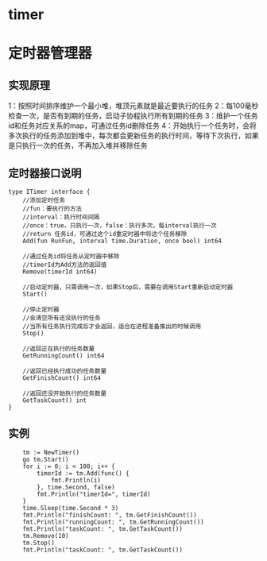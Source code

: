 # timer

# 定时器管理器

## 实现原理
1：按照时间排序维护一个最小堆，堆顶元素就是最近要执行的任务
2：每100毫秒检查一次，是否有到期的任务，启动子协程执行所有到期的任务
3：维护一个任务id和任务对应关系的map，可通过任务id删除任务
4：开始执行一个任务时，会将多次执行的任务添加到堆中，每次都会更新任务的执行时间，等待下次执行，如果是只执行一次的任务，不再加入堆并移除任务

## 定时器接口说明
```
type ITimer interface {
	//添加定时任务
	//fun：要执行的方法
	//interval：执行时间间隔
	//once：true，只执行一次，false：执行多次，每interval执行一次
	//return 任务id，可通过这个id重定时器中将这个任务移除
	Add(fun RunFun, interval time.Duration, once bool) int64

	//通过任务id将任务从定时器中移除
	//timerId为Add方法的返回值
	Remove(timerId int64)

	//启动定时器，只需调用一次，如果Stop后，需要在调用Start重新启动定时器
	Start()

	//停止定时器
	//会清空所有还没执行的任务
	//当所有任务执行完成后才会返回，适合在进程准备推出的时候调用
	Stop()

	//返回正在执行的任务数量
	GetRunningCount() int64

	//返回已经执行成功的任务数量
	GetFinishCount() int64

	//返回还没开始执行的任务数量
	GetTaskCount() int
}
```

## 实例
```
	tm := NewTimer()
	go tm.Start()
	for i := 0; i < 100; i++ {
		timerId := tm.Add(func() {
			fmt.Println(i)
		}, time.Second, false)
		fmt.Println("timerId=", timerId)
	}
	time.Sleep(time.Second * 3)
	fmt.Println("finishCount: ", tm.GetFinishCount())
	fmt.Println("runningCount: ", tm.GetRunningCount())
	fmt.Println("taskCount: ", tm.GetTaskCount())
	tm.Remove(10)
	tm.Stop()
	fmt.Println("taskCount: ", tm.GetTaskCount())
```